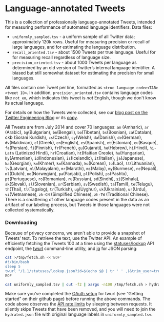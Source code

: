 # Language-annotated Tweets

This is a collection of professionally language-annotated Tweets, intended for measuring performance of automated language identifiers. Data files:

* `uniformly_sampled.tsv` - a uniform sample of all Twitter data; approximately 120k rows. Useful for measuring precision or recall of large languages, and for estimating the language distribution.
* `recall_oriented.tsv` - about 1500 Tweets per true language. Useful for for measuring recall regardless of language size.
* `precision_oriented.tsv` - about 1000 Tweets per language as determined by an old version of Twitter’s internal language identifier. A biased but still somewhat dataset for estimating the precision for small languages.

All files contain one Tweet per line, formatted as `<true language code><TAB><tweet ID>`. In addition, `precision_oriented.tsv` contains language codes like `not_en`, which indicates this tweet is *not* English, though we don't know its actual language.

For details on how the Tweets were collected, see our [blog post on the Twitter Engineering Blog](https://blog.twitter.com/2015/evaluating-language-identification-performance) or its [copy](blob/master/doc/blog_post.md).

All Tweets are from July 2014 and cover 70 languages: `am` (Amharic), `ar` (Arabic), `bg`(Bulgarian), `bn`(Bengali), `bo`(Tibetan), `bs`(Bosnian), `ca`(Catalan), ckb (Sorani Kurdish), `cs`(Czech), `cy`(Welsh), `da`(Danish), `de`(German), `dv`(Maldivian), `el`(Greek), `en`(English), `es`(Spanish), `et`(Estonian), `eu`(Basque), `fa`(Persian), `fi`(Finnish), `fr`(French), `gu`(Gujarati), `he`(Hebrew), `hi`(Hindi), `hi-Latn` (Latinized Hindi), `hr`(Croatian), `ht`(Haitian Creole), `hu`(Hungarian), `hy`(Armenian), `id`(Indonesian), `is`(Icelandic), `it`(Italian), `ja`(Japanese), `ka`(Georgian), `km`(Khmer), `kn`(Kannada), `ko`(Korean), `lo`(Lao), `lt`(Lithuanian), `lv`(Latvian), `ml`(Malayalam), `mr`(Marathi), `ms`(Malay), `my`(Burmese), `ne`(Nepali), `nl`(Dutch), `no`(Norwegian), `pa`(Panjabi), `pl`(Polish), `ps`(Pashto), `pt`(Portuguese), `ro`(Romanian), `ru`(Russian), `sd`(Sindhi), `si`(Sinhala), `sk`(Slovak), `sl`(Slovenian), `sr`(Serbian), `sv`(Swedish), `ta`(Tamil), `te`(Telugu), `th`(Thai), `tl`(Tagalog), `tr`(Turkish), `ug`(Uyghur), `uk`(Ukrainian), `ur`(Urdu), `vi`(Vietnamese), `zh-CN` (Simplified Chinese), `zh-TW` (Traditional Chinese). There is a smattering of other language codes present in the data as an artifact of our labeling process, but Tweets in those languages were not collected systematically.

### Downloading

Because of privacy concerns, we aren't able to provide a snapshot of Tweets' text. To retrieve the text, use the Twitter API. An example of efficiently fetching the Tweets 100 at a time using the [statuses/lookup](https://dev.twitter.com/rest/reference/get/statuses/lookup) API endpoint, the [twurl](https://github.com/twitter/twurl) command-line utility, and [jq](https://stedolan.github.io/jq/) for JSON parsing:

```sh
cat >/tmp/fetch.sh <<'EOF'
#!/bin/bash
sleep 5
twurl "/1.1/statuses/lookup.json?id=$(echo $@ | tr ' ' ,)&trim_user=true" | jq -c ".[]|[.id_str, .text]"
EOF

cat uniformly_sampled.tsv | cut -f2 | xargs -n100 /tmp/fetch.sh > hydrated.json
```

Make sure you’ve completed the [OAuth setup](https://github.com/twitter/twurl) for twurl (see “Getting started” on their github page) before running the above commands. The code above observes the [API rate limits](https://dev.twitter.com/rest/reference/get/statuses/lookup) by sleeping between requests. It silently skips Tweets that have been removed, and you will need to join the `hydrated.json` file with original language labels in `uniformly_sampled.tsv`.

